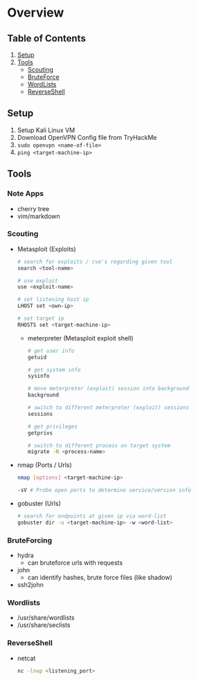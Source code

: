 # Overview

## Table of Contents
1. [Setup](#setup)
2. [Tools](#tools)
   * [Scouting](#scouting)
   * [BruteForce](#bruteforcing)
   * [WordLists](#wordlists)
   * [ReverseShell](#reverseshell)

## Setup
1. Setup Kali Linux VM
2. Download OpenVPN Config file from TryHackMe
3. `sudo openvpn <name-of-file>`
4. `ping <target-machine-ip>`

## Tools

### Note Apps
* cherry tree
* vim/markdown

### Scouting
* Metasploit (Exploits)
   ```sh
   # search for exploits / cve's regarding given tool
   search <tool-name>
   ```
   ```sh
   # use exploit
   use <exploit-name>
   ```
   ```sh
   # set listening host ip
   LHOST set <own-ip>
   ```
   ```sh
   # set target ip
   RHOSTS set <target-machine-ip>
   ```
   * meterpreter (Metasploit exploit shell)
      ```sh
      # get user info
      getuid
      ```
      ```sh
      # get system info
      sysinfo
      ```
      ```sh
      # move meterpreter (exploit) session into background
      background
      ```
      ```sh
      # switch to different meterpreter (exploit) sessions
      sessions
      ```
      ```sh
      # get privileges
      getprivs
      ```
      ```sh
      # switch to different process on target system
      migrate -N <process-name>
      ```

* nmap (Ports / Urls)
   ```sh
   nmap [options] <target-machine-ip>

   -sV # Probe open ports to determine service/version info
   ```

* gobuster (Urls)
   ```sh
   # search for endpoints at given ip via word-list
   gobuster dir -u <target-machine-ip> -w <word-list>
   ```

### BruteForcing
* hydra
    * can bruteforce urls with requests
* john
    * can identify hashes, brute force files (like shadow)
* ssh2john

### Wordlists
* /usr/share/wordlists
* /usr/share/seclists

### ReverseShell
* netcat
   ```sh
   nc -lnvp <listening_port>
   ```
